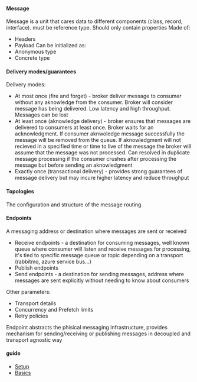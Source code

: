 #### Message

Message is a unit that cares data to different components (class, record, interface). must be reference type. Should only contain properties
Made of:
- Headers
- Payload
Can be initialized as:
- Anonymous type
- Concrete type

#### Delivery modes/guarantees
Delivery modes:
- At most once (fire and forget) - broker deliver message to consumer without any aknowledge from the consumer. Broker will consider message has being delivered. Low latency and high throughput. Messages can be lost
- At least once (aknowledge delivery) - broker ensures that messages are delivered to consumers at least once. Broker waits for an acknowledgment. If consumer aknwoledge message successfully the message will be removed from the queue. If aknowledgment will not recieved in a specified time or time to live of the message the broker will assume that the message was not processed. Can resolved in duplicate message processing if the consumer crushes after processing the message but before sending an aknowledgment
- Exactly once (transactional delivery) - provides strong guarantees of message delivery but may incure higher latency and reduce throughput

#### Topologies

The configuration and structure of the message routing

#### Endpoints

A messaging address or destination where messages are sent or received

- Receive endpoints - a destination for consuming messages, well known queue where consumer will listen and receive messages for processing, it's tied to specific message queue or topic depending on a transport (rabbitmq, azure service bus...)
- Publish endpoints
- Send endpoints - a destination for sending messages, address where messages are sent explicitly without needing to know about consumers

Other parameters:
- Transport details
- Concurrency and Prefetch limits
- Retry policies

Endpoint abstracts the phisical messaging infrastructure, provides mechanism for sending/receiving or publishing messages in decoupled and transport agnostic way

#### guide

- [Setup](setup.md)
- [Basics](basics.md)

